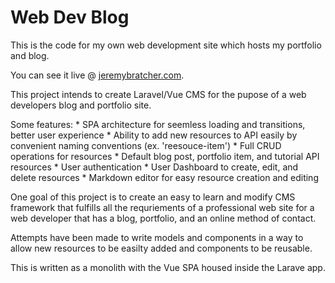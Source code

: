# Web Dev Blog

This is the code for my own web development site which hosts my portfolio and blog.

You can see it live @ [jeremybratcher.com](https://www.jeremybratcher.com).

This project intends to create Laravel/Vue CMS for the pupose of a web developers blog and portfolio site.

Some features:
    * SPA architecture for seemless loading and transitions, better user experience
    * Ability to add new resources to API easily by convenient naming conventions (ex. 'reesouce-item')
    * Full CRUD operations for resources
    * Default blog post, portfolio item, and tutorial API resources
    * User authentication
    * User Dashboard to create, edit, and delete resources
    * Markdown editor for easy resource creation and editing

One goal of this project is to create an easy to learn and modify CMS framework that fulfills all the requriements of a professional web site for a web developer that has a blog, portfolio, and an online method of contact.

Attempts have been made to write models and components in a way to allow new resources to be easilty added and components to be reusable.

This is written as a monolith with the Vue SPA housed inside the Larave app.
